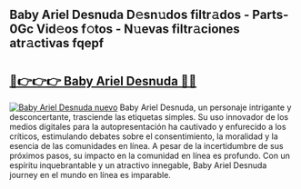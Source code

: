 ## Baby Ariel Desnuda D𝚎sn𝚞dos filtr𝚊dos - Parts-0Gc Vid𝚎os f𝚘tos - N𝚞evas filtr𝚊ciones atr𝚊ctivas fqepf

# <h2><a href="http://mb7a4z.tromn.icu/?c=Baby+Ariel+Desnuda">🔗👉👉👉 Baby Ariel Desnuda 🔗🔗</a></h2>

[![Baby Ariel Desnuda nuevo](https://i.imgur.com/pEAQMta.gif)](http://mb7a4z.tromn.icu/?c=Baby+Ariel+Desnuda)
Baby Ariel Desnuda, un personaje intrigante y desconcertante, trasciende las etiquetas simples. Su uso innovador de los medios digitales para la autopresentación ha cautivado y enfurecido a los críticos, estimulando debates sobre el consentimiento, la moralidad y la esencia de las comunidades en línea. A pesar de la incertidumbre de sus próximos pasos, su impacto en la comunidad en línea es profundo. Con un espíritu inquebrantable y un atractivo innegable, Baby Ariel Desnuda journey en el mundo en línea es imparable.
